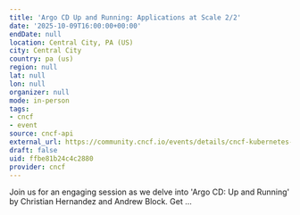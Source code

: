 ```yaml
---
title: 'Argo CD Up and Running: Applications at Scale 2/2'
date: '2025-10-09T16:00:00+00:00'
endDate: null
location: Central City, PA (US)
city: Central City
country: pa (us)
region: null
lat: null
lon: null
organizer: null
mode: in-person
tags:
- cncf
- event
source: cncf-api
external_url: https://community.cncf.io/events/details/cncf-kubernetes-virtual-book-club-presents-argo-cd-up-and-running-applications-at-scale-22/
draft: false
uid: ffbe81b24c4c2880
provider: cncf
---
```

Join us for an engaging session as we delve into 'Argo CD: Up and Running' by Christian Hernandez and Andrew Block. Get ...
